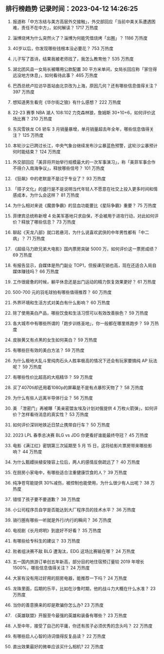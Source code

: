 
## 排行榜趋势 记录时间：2023-04-12 14:26:25
  
  1. 报道称「中方冻结与美方高层外交接触」，外交部回应「当前中美关系遭遇困难，责任不在中方」，如何解读？ 1717 万热度
    
  2. 淄博烧烤为什么突然火了？淄博为何能凭借烧烤「出圈」？ 1186 万热度
    
  3. 40岁以后，你发现哪些钱根本没必要花？ 753 万热度
    
  4. 儿子写了首诗，结果我被老师找了，我怎么教育他？ 535 万热度
    
  5. 湖北团风县一女局长被曝用公款配置 30 平方米单间，女局长回应称「家住得远没地方休息」，如何看待此事？ 465 万热度
    
  6. 巴西总统卢拉访华首站由北京改为上海，原因几何？还有哪些信息值得关注？ 397 万热度
    
  7. 想知道男生看完《华尔街之狼》有什么感想？ 222 万热度
    
  8. 22-23 赛季 NBA 湖人 108:102 力克森林狼，詹姆斯 30+10+6，如何评价这场比赛？ 210 万热度
    
  9. 东风雪铁龙 C6 轿车 3 月销量暴增，单月销量超去年全年，哪些信息值得关注？ 125 万热度
    
  10. 本轮沙尘已跨过长江，中央气象台继续发布沙尘暴蓝色预警，这轮沙尘暴预计何时能结束？ 124 万热度
    
  11. 外交部回应「美菲将开始举行规模最大的一次军事演习」，称「美菲军事合作不得介入南海争议」，释放哪些信号？ 101 万热度
    
  12. 《狂飙》中的老默是不是过于专业了？ 93 万热度
    
  13. 「搭子文化」的盛行是不是说明当代年轻人不愿意在社交上投入更多时间和情感成本，为什么会这样？ 81 万热度
    
  14. 为什么相对来说《魔兽争霸》的显血功能要比《星际争霸》重要？ 75 万热度
    
  15. 菲律宾总统称新增 4 处美军基地只求自保，不会被用于进攻行动，对此如何评价？释放了哪些信息？ 73 万热度
    
  16. 聊起《天龙八部》就口若悬河，为什么说喜欢武侠的中年男性都有「中二病」？ 71 万热度
    
  17. 《超级马力欧兄弟大电影》国内票房突破 5000 万，如何评价这一票房成绩？ 69 万热度
    
  18. 有报告显示，自媒体是热门副业 TOP1，但报课花销也高，现在还适合入局自媒体赚钱吗？ 66 万热度
    
  19. 工作很疲惫的时候，躺平休息还是出门运动的精力恢复效果更好？ 61 万热度
    
  20. 500-700 元的羽毛球拍有哪些值得推荐？ 60 万热度
    
  21. 外界环境和生活方式对美白有什么影响？ 60 万热度
    
  22. 除了使用美白产品，哪些饮食和生活习惯可以有效改善肤色？ 59 万热度
    
  23. 各大城市中有哪些所谓的「跑步训练圣地」，你一般都在哪里练跑步？ 59 万热度
    
  24. 皮肤黄又有点黑的女生如何美白？ 59 万热度
    
  25. 有哪些巨有效的美白方法？ 59 万热度
    
  26. 为什么极地大乱斗里纯肉石头人胜率极高的情况下还会有玩家要搞纯 AP 玩法呢？ 59 万热度
    
  27. 有哪些性价比超高的大瓶精华？ 59 万热度
    
  28. 买了4070ti却还用着1080p的屏幕是不是有点暴殄天物了？ 58 万热度
    
  29. 为什么有些人远离半导体行业？ 56 万热度
    
  30. 美 「泄密门」再被曝「美亲密盟友埃及计划对俄提供 4 万枚火箭弹」，如何评价？怎样看待消息的真实性？ 53 万热度
    
  31. 如何评价深圳地铁近日禁止携带自行车？ 50 万热度
    
  32. 2023 LPL 春季总决赛 BLG vs JDG 你更看好谁能最终夺冠？ 45 万热度
    
  33. 电影《满江红》密钥第三次延期至 5 月 15 日，这将给影片票房带来哪些影响？ 44 万热度
    
  34. 为什么甄嬛扶植安陵容上位后，两人的感情反倒疏远了？ 40 万热度
    
  35. 在厨房小家电中，有哪些适合注重健康饮食的人？ 39 万热度
    
  36. 纯净苍穹能提供 30%减伤，被控制也能使用，为什么很少有人出呢？ 38 万热度
    
  37. 错怪了孩子要不要道歉？ 38 万热度
    
  38. 小公司程序员自学是否能达到大厂程序员的技术水平？ 36 万热度
    
  39. 骑行圈有哪些一听就是外行/内行的瞬间？ 36 万热度
    
  40. 电视剧《长月烬明》到底好不好看？ 35 万热度
    
  41. 有哪些给专科生的建议？ 33 万热度
    
  42. 败者组决赛不敌 BLG 遭淘汰，EDG 这场比赛输在哪？ 24 万热度
    
  43. 五一国内旅游订单创五年新高，部分目的地住宿预订量较 2019 年增长1500%，哪些信息值得关注？ 24 万热度
    
  44. 大家有没有用过好用的厨房电器，能推荐一下吗？ 24 万热度
    
  45. 龙珠里面，后期的乐平，比如在沙鲁时期，他的战斗力大概在什么水准？ 23 万热度
    
  46. 当你的善意换来的却是欺骗你怎么办? 23 万热度
    
  47. 《英雄联盟》开服至今最强的英雄和装备有哪些？ 23 万热度
    
  48. 人至中年，接受了自己的平庸，你还有孩子必须优秀的念头吗？ 22 万热度
    
  49. 有哪些启人心智的诗词值得反复品读？ 22 万热度
    
  50. 直出效果最好的微单应该买什么相机? 22 万热度
    
